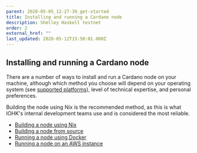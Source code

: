```yaml
---
parent: 2020-05-05_12-27-39_get-started
title: Installing and running a Cardano node
description: Shelley Haskell testnet
order: 2
external_href: ""
last_updated: 2020-05-12T15:50:01.000Z
---
```

## Installing and running a Cardano node

There are a number of ways to install and run a Cardano node on your machine, although which method you choose will depend on your operating system (see [supported platforms](/shelley-haskell/about/supported-platforms/)), level of technical expertise, and personal preferences.

Building the node using Nix is the recommended method, as this is what IOHK's internal development teams use and is considered the most reliable.

- [Building a node using Nix](/shelley-haskell/get-started/installing-and-running-the-cardano-node/building-the-node-using-nix/)
- [Building a node from source](/shelley-haskell/get-started/installing-and-running-the-cardano-node/building-the-node-from-source/)
- [Running a node using Docker](/shelley-haskell/get-started/installing-and-running-the-cardano-node/running-the-node-using-docker/)
- [Running a node on an AWS instance](/shelley-haskell/get-started/installing-and-running-the-cardano-node/running-the-node-on-an-aws-instance/)
